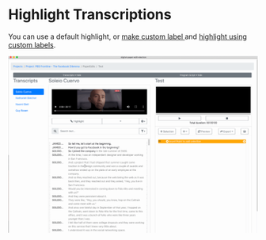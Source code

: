 # Highlight Transcriptions

You can use a default highlight, or [make custom label ](create-custom-labels.md)and [highlight using custom labels](highlight-using-custom-labels.md).

![You can select some text and add a default Highlight.](../../.gitbook/assets/dpe-default-hilight.gif)

